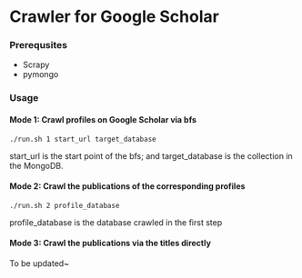 # Crawler for Google Scholar

### Prerequsites

- Scrapy
- pymongo

### Usage

#### Mode 1: Crawl profiles on Google Scholar via bfs

`./run.sh 1 start_url target_database`

start_url is the start point of the bfs;
and target_database is the collection in the MongoDB.

#### Mode 2: Crawl the publications of the corresponding profiles

`./run.sh 2 profile_database`

profile_database is the database crawled in the first step

#### Mode 3: Crawl the publications via the titles directly

To be updated~
